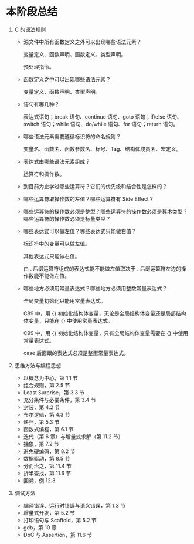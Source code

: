 # 本阶段总结

1.  C 的语法规则

    - 源文件中所有函数定义之外可以出现哪些语法元素？

      变量定义、函数声明、函数定义、类型声明。

      预处理指令。

    - 函数定义之中可以出现哪些语法元素？

      变量定义、函数声明、类型声明。

    - 语句有哪几种？

      表达式语句；break 语句、continue 语句、goto 语句；if/else 语句、switch 语句；while 语句、do/while 语句、for 语句；return 语句。

    - 哪些语法元素需要遵循标识符的命名规则？

      变量名、函数名、函数参数名、标号、Tag、结构体成员名、宏定义。

    - 表达式由哪些语法元素组成？

      运算符和操作数。

    - 到目前为止学过哪些运算符？它们的优先级和结合性是怎样的？

    - 哪些运算符取操作数的左值？哪些运算符有 Side Effect？

    - 哪些运算符的操作数必须是整型？哪些运算符的操作数必须是算术类型？哪些运算符的操作数必须是标量类型？

    - 哪些表达式可以做左值？哪些表达式只能做右值？

      标识符中的变量可以做左值。

      其他表达式只能做右值。

      由 . 后缀运算符组成的表达式能不能做左值取决于 . 后缀运算符左边的操作数能不能做左值。

    - 哪些地方必须用常量表达式？哪些地方必须用整数常量表达式？

      全局变量初始化只能用常量表达式。

      C89 中，用 {} 初始化结构体变量，无论是全局结构体变量还是局部结构体变量，只能在 {} 中使用常量表达式。

      C99 中，用 {} 初始化结构体变量，只有全局结构体变量需要在 {} 中使用常量表达式。

      case 后面跟的表达式必须是整型常量表达式。

2.  思维方法与编程思想

    - 以概念为中心，第 1.1 节
    - 组合规则，第 2.5 节
    - Least Surprise，第 3.3 节
    - 充分条件与必要条件，第 3.4 节
    - 封装，第 4.2 节
    - 布尔逻辑，第 4.3 节
    - 递归，第 5.3 节
    - 函数式编程，第 6.1 节
    - 迭代（第 6 章）与增量式求解（第 11.2 节）
    - 抽象，第 7.2 节
    - 避免硬编码，第 8.2 节
    - 数据驱动，第 8.5 节
    - 分而治之，第 11.4 节
    - 折半查找，第 11.6 节
    - 回溯，例 12.3

3.  调试方法

    - 编译错误、运行时错误与语义错误，第 1.3 节
    - 增量式开发，第 5.2 节
    - 打印语句与 Scaffold，第 5.2 节
    - gdb，第 10 章
    - DbC 与 Assertion，第 11.6 节
